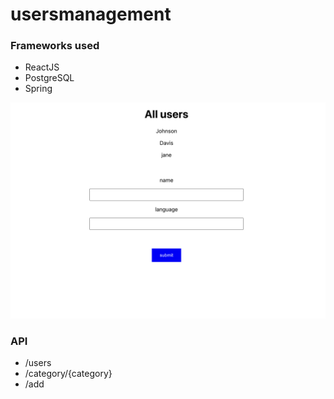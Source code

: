 # usersmanagement

### Frameworks used
- ReactJS
- PostgreSQL
- Spring

![website](./website.png)

### API
- /users
- /category/{category}
- /add